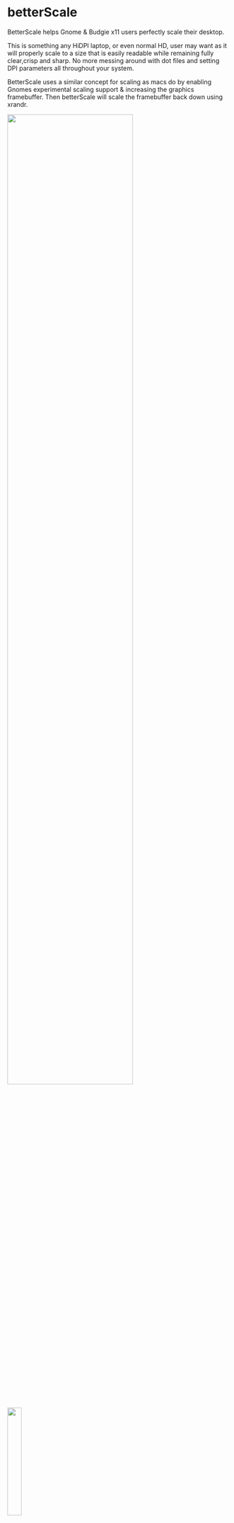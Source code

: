 # betterScale
BetterScale helps Gnome &amp; Budgie x11 users perfectly scale their desktop.

This is something any HiDPI laptop, or even normal HD, user may want as it will properly scale to a size that is easily readable while remaining fully clear,crisp and sharp. No more messing around with dot files and setting DPI parameters all throughout your system.

BetterScale uses a similar concept for scaling as macs do by enabling Gnomes experimental scaling support & increasing the graphics framebuffer. Then betterScale will scale the framebuffer back down using xrandr.

<img src="https://i.imgur.com/u1zuBli.jpg" width="75%" height="75%">
<img src="https://i.imgur.com/Tsv3ril.jpeg" width="25%" height="25%">

### betterScale v0.1
- Single monitor only
- Gnome & Budgie support only

### Instructions
Simply copy the repo & run the setup file. That's it.
```
git clone https://github.com/rbreaves/betterScale.git
cd betterScale
./setup.sh
```

### TODO
- [Support multi-monitor (already done but not scripted yet)](https://www.reddit.com/r/UsabilityPorn/comments/ryo099/1920x1080_monitor_w_2880x1800_macbook_perfectly/)
- Support custom scale percentages &/or resolution destinations
- Combine with xeventbind & systemd to daemonize betterScale (will prompt user to re-apply if set resolution ever changes)


### Resources

https://wiki.archlinux.org/title/HiDPI
